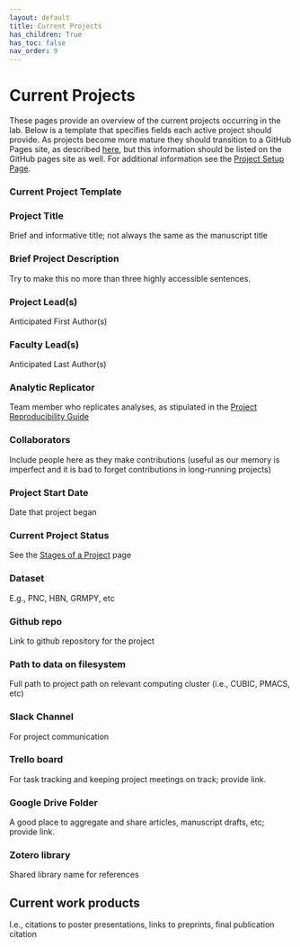 ```yaml
---
layout: default
title: Current Projects
has_children: True
has_toc: false
nav_order: 9
---
```



# Current Projects

These pages provide an overview of the current projects occurring in the lab.  Below is a template that specifies fields each active project should provide. As projects become  more mature they should transition to a GitHub Pages site, as described [here](https://pennlinc.github.io/docs/Contributing/project-documentation/), but this information should be listed on the GitHub pages site as well. For additional information see the [Project Setup Page](https://pennlinc.github.io/docs/LabHome/ProjectSetup/).


### Current Project Template

### Project Title

Brief and informative title; not always the same as the manuscript title

### Brief Project Description

Try to make this no more than three highly accessible sentences.

### Project Lead(s) 

Anticipated First Author(s)

### Faculty Lead(s)

Anticipated Last Author(s)

### Analytic Replicator

Team member who replicates analyses, as stipulated in the [Project Reproducibility  Guide](https://pennlinc.github.io/docs/LabHome/ReproSystem/)

### Collaborators

Include people here as they make contributions (useful as our memory is imperfect and it is bad to forget contributions in long-running projects)

### Project Start Date

Date that project began

### Current Project Status

See the [Stages of a Project](https://pennlinc.github.io/docs/LabHome/ProjectStages/) page

### Dataset

E.g., PNC, HBN, GRMPY, etc

### Github repo

Link to github repository for the project

### Path to data on filesystem

Full path to project path on relevant computing cluster (i.e., CUBIC, PMACS, etc)

### Slack Channel

For project communication

### Trello board

For task tracking and keeping project meetings on track; provide link.

### Google Drive Folder

A good place to aggregate and share articles, manuscript drafts, etc; provide link. 

### Zotero library

Shared library name for references

## Current work products

I.e., citations to poster presentations, links to preprints, final publication citation





